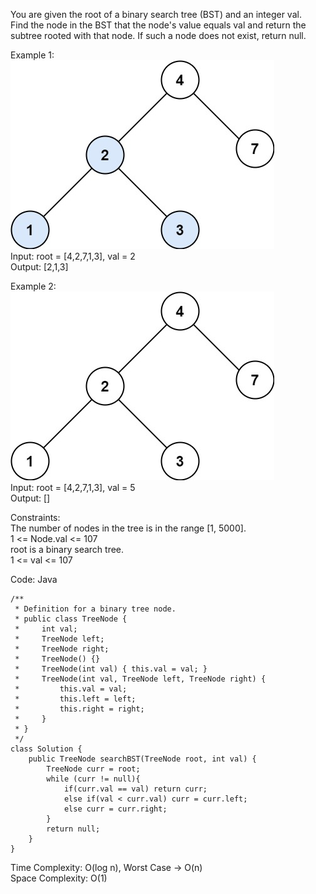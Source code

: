 You are given the root of a binary search tree (BST) and an integer val.  
Find the node in the BST that the node's value equals val and return the subtree rooted with that node. If such a node does not exist, return null.  
  
Example 1:  
![search bst 1](Images/searchBST1.jpg)  
Input: root = [4,2,7,1,3], val = 2  
Output: [2,1,3]  
  
Example 2:  
![search bst 2](Images/searchBST2.jpg)  
Input: root = [4,2,7,1,3], val = 5  
Output: []  
  
Constraints:  
The number of nodes in the tree is in the range [1, 5000].  
1 <= Node.val <= 107  
root is a binary search tree.  
1 <= val <= 107  

Code: Java  
```
/**
 * Definition for a binary tree node.
 * public class TreeNode {
 *     int val;
 *     TreeNode left;
 *     TreeNode right;
 *     TreeNode() {}
 *     TreeNode(int val) { this.val = val; }
 *     TreeNode(int val, TreeNode left, TreeNode right) {
 *         this.val = val;
 *         this.left = left;
 *         this.right = right;
 *     }
 * }
 */
class Solution {
    public TreeNode searchBST(TreeNode root, int val) {
        TreeNode curr = root;
        while (curr != null){
            if(curr.val == val) return curr;
            else if(val < curr.val) curr = curr.left;
            else curr = curr.right;
        }
        return null;
    }
}
```
Time Complexity: O(log n), Worst Case -> O(n)  
Space Complexity: O(1)
